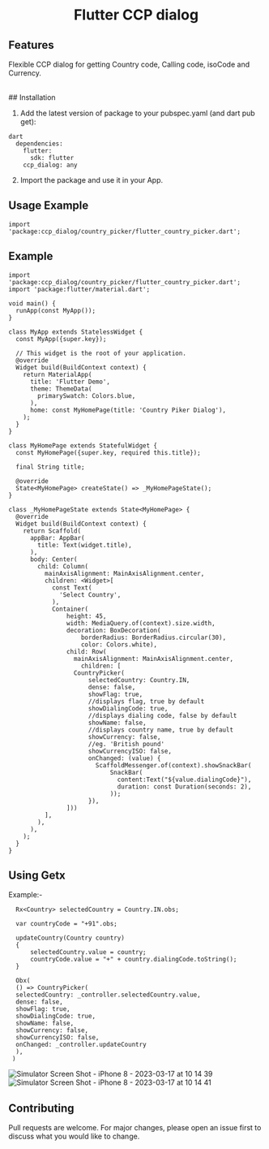 <h1 align="center">Flutter CCP dialog</h1>

## Features
Flexible CCP dialog for getting Country code, Calling code, isoCode and Currency.

<br>
## Installation

1. Add the latest version of package to your pubspec.yaml (and dart pub get):

```
dart
  dependencies:
    flutter:
      sdk: flutter
    ccp_dialog: any
```

2. Import the package and use it in your App.

## Usage Example

```
import 'package:ccp_dialog/country_picker/flutter_country_picker.dart';

```

## Example

```
import 'package:ccp_dialog/country_picker/flutter_country_picker.dart';
import 'package:flutter/material.dart';

void main() {
  runApp(const MyApp());
}

class MyApp extends StatelessWidget {
  const MyApp({super.key});

  // This widget is the root of your application.
  @override
  Widget build(BuildContext context) {
    return MaterialApp(
      title: 'Flutter Demo',
      theme: ThemeData(
        primarySwatch: Colors.blue,
      ),
      home: const MyHomePage(title: 'Country Piker Dialog'),
    );
  }
}

class MyHomePage extends StatefulWidget {
  const MyHomePage({super.key, required this.title});

  final String title;

  @override
  State<MyHomePage> createState() => _MyHomePageState();
}

class _MyHomePageState extends State<MyHomePage> {
  @override
  Widget build(BuildContext context) {
    return Scaffold(
      appBar: AppBar(
        title: Text(widget.title),
      ),
      body: Center(
        child: Column(
          mainAxisAlignment: MainAxisAlignment.center,
          children: <Widget>[
            const Text(
              'Select Country',
            ),
            Container(
                height: 45,
                width: MediaQuery.of(context).size.width,
                decoration: BoxDecoration(
                    borderRadius: BorderRadius.circular(30),
                    color: Colors.white),
                child: Row(
                  mainAxisAlignment: MainAxisAlignment.center,
                    children: [
                  CountryPicker(
                      selectedCountry: Country.IN,
                      dense: false,
                      showFlag: true,
                      //displays flag, true by default
                      showDialingCode: true,
                      //displays dialing code, false by default
                      showName: false,
                      //displays country name, true by default
                      showCurrency: false,
                      //eg. 'British pound'
                      showCurrencyISO: false,
                      onChanged: (value) {
                        ScaffoldMessenger.of(context).showSnackBar(
                            SnackBar(
                              content:Text("${value.dialingCode}"),
                              duration: const Duration(seconds: 2),
                            ));
                      }),
                ]))
          ],
        ),
      ),
    );
  }
}

```

## Using Getx
Example:-
```
  Rx<Country> selectedCountry = Country.IN.obs;
```
  
```
  var countryCode = "+91".obs;
```  
  
```
  updateCountry(Country country)
  {
      selectedCountry.value = country;
      countryCode.value = "+" + country.dialingCode.toString();
  }
  ```
```  
  Obx(
  () => CountryPicker(
  selectedCountry: _controller.selectedCountry.value,
  dense: false,
  showFlag: true,
  showDialingCode: true,                                      
  showName: false,
  showCurrency: false,                                         
  showCurrencyISO: false,
  onChanged: _controller.updateCountry
  ),
 )
```
![Simulator Screen Shot - iPhone 8 - 2023-03-17 at 10 14 39](https://user-images.githubusercontent.com/80152469/225814739-b6c0686b-a9c3-44ed-ae4f-c6bd7b453b8b.png)
![Simulator Screen Shot - iPhone 8 - 2023-03-17 at 10 14 41](https://user-images.githubusercontent.com/80152469/225814744-d40b02a3-e92e-471b-a22e-3d94ae727ee6.png)

## Contributing
Pull requests are welcome. For major changes, please open an issue first to discuss what you would like to change.

